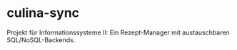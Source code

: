 # culina-sync
Projekt für Informationssysteme II: Ein Rezept-Manager mit austauschbaren SQL/NoSQL-Backends.
